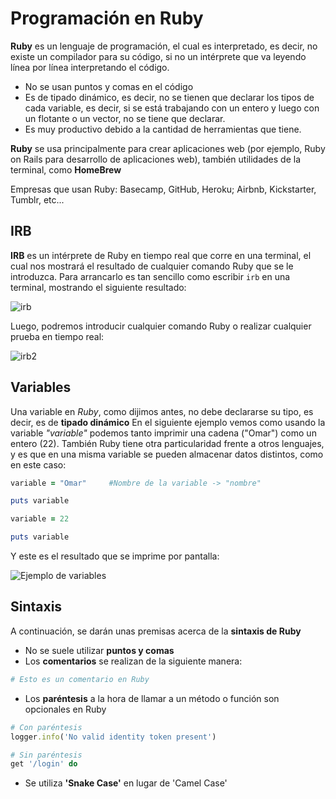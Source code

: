 # Programación en Ruby

**Ruby** es un lenguaje de programación, el cual es interpretado, es decir, no existe un compilador para su código, si no
un intérprete que va leyendo línea por línea interpretando el código.
* No se usan puntos y comas en el código
* Es de tipado dinámico, es decir, no se tienen que declarar los tipos de cada variable, es decir, si se está trabajando
con un entero y luego con un flotante o un vector, no se tiene que declarar.
* Es muy productivo debido a la cantidad de herramientas que tiene.

**Ruby** se usa principalmente para crear aplicaciones web (por ejemplo, Ruby on Rails para desarrollo de aplicaciones web), 
también utilidades de la terminal, como **HomeBrew**

Empresas que usan Ruby: Basecamp, GitHub, Heroku; Airbnb, Kickstarter, Tumblr, etc...

## IRB

**IRB** es un intérprete de Ruby en tiempo real que corre en una terminal, el cual nos mostrará el resultado de
cualquier comando Ruby que se le introduzca.
Para arrancarlo es tan sencillo como escribir ```irb``` en una terminal, mostrando el siguiente resultado:

![irb](http://i.imgur.com/oG87AJb.png)

Luego, podremos introducir cualquier comando Ruby o realizar cualquier prueba en tiempo real:

![irb2](http://i.imgur.com/xeL80MV.png)

## Variables

Una variable en *Ruby*, como dijimos antes, no debe declararse su tipo, es decir, es de **tipado dinámico**
En el siguiente ejemplo vemos como usando la variable *"variable"* podemos tanto imprimir una cadena ("Omar") como un 
entero (22). También Ruby tiene otra particularidad frente a otros lenguajes, y es que en una misma variable se pueden
almacenar datos distintos, como en este caso:
```ruby
variable = "Omar"     #Nombre de la variable -> "nombre"

puts variable

variable = 22

puts variable
```

Y este es el resultado que se imprime por pantalla:

![Ejemplo de variables](http://i.imgur.com/xLZPis9.png)

## Sintaxis

A continuación, se darán unas premisas acerca de la **sintaxis de Ruby**
* No se suele utilizar **puntos y comas**
* Los **comentarios** se realizan de la siguiente manera:
```ruby
# Esto es un comentario en Ruby
```
* Los **paréntesis** a la hora de llamar a un método o función son opcionales en Ruby
```ruby
# Con paréntesis
logger.info('No valid identity token present')

# Sin paréntesis
get '/login' do
```
* Se utiliza **'Snake Case'** en lugar de 'Camel Case'